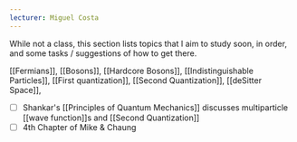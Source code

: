 ```yaml
---
lecturer: Miguel Costa
---
```

While not a class, this section lists topics that I aim to study soon, in order, and some tasks / suggestions of how to get there.

[[Fermians]], [[Bosons]], [[Hardcore Bosons]], [[Indistinguishable Particles]], [[First quantization]], [[Second Quantization]], [[deSitter Space]],

- [ ] Shankar's [[Principles of Quantum Mechanics]] discusses multiparticle [[wave function]]s and [[Second Quantization]]
- [ ] 4th Chapter of Mike & Chaung